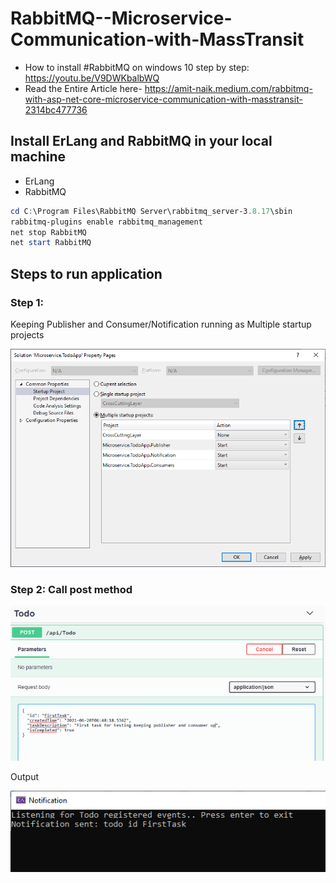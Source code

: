 # RabbitMQ--Microservice-Communication-with-MassTransit
* How to install #RabbitMQ on windows 10 step by step: https://youtu.be/V9DWKbalbWQ
* Read the Entire Article here- https://amit-naik.medium.com/rabbitmq-with-asp-net-core-microservice-communication-with-masstransit-2314bc477736

## Install ErLang and RabbitMQ in your local machine

* ErLang
* RabbitMQ

```ps1
cd C:\Program Files\RabbitMQ Server\rabbitmq_server-3.8.17\sbin
rabbitmq-plugins enable rabbitmq_management
net stop RabbitMQ
net start RabbitMQ
```

## Steps to run application

### Step 1:

Keeping Publisher and Consumer/Notification running as Multiple startup projects

![project](./docs/img/MulitpleProject.png)

### Step 2: Call post method

![step2](./docs/img/Step2.png)

Output

![step3](./docs/img/Step3.png)
